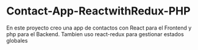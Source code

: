# Contact-App-ReactwithRedux-PHP
En este proyecto creo una app de contactos con React para el Frontend y php para el Backend. Tambien uso react-redux para gestionar estados globales
